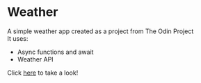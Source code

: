 # Weather

A simple weather app created as a project from The Odin Project </br>
It uses: </br>

- Async functions and await
- Weather API

Click [here](https://bkcheung.github.io/weather/) to take a look!
